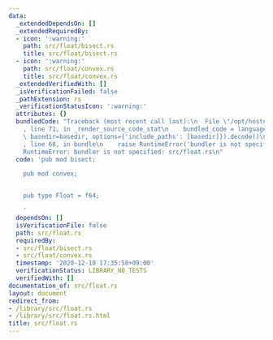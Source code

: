 ```yaml
---
data:
  _extendedDependsOn: []
  _extendedRequiredBy:
  - icon: ':warning:'
    path: src/float/bisect.rs
    title: src/float/bisect.rs
  - icon: ':warning:'
    path: src/float/convex.rs
    title: src/float/convex.rs
  _extendedVerifiedWith: []
  _isVerificationFailed: false
  _pathExtension: rs
  _verificationStatusIcon: ':warning:'
  attributes: {}
  bundledCode: "Traceback (most recent call last):\n  File \"/opt/hostedtoolcache/Python/3.9.1/x64/lib/python3.9/site-packages/onlinejudge_verify/documentation/build.py\"\
    , line 71, in _render_source_code_stat\n    bundled_code = language.bundle(stat.path,\
    \ basedir=basedir, options={'include_paths': [basedir]}).decode()\n  File \"/opt/hostedtoolcache/Python/3.9.1/x64/lib/python3.9/site-packages/onlinejudge_verify/languages/user_defined.py\"\
    , line 68, in bundle\n    raise RuntimeError('bundler is not specified: {}'.format(path.as_posix()))\n\
    RuntimeError: bundler is not specified: src/float.rs\n"
  code: 'pub mod bisect;

    pub mod convex;


    pub type Float = f64;

    '
  dependsOn: []
  isVerificationFile: false
  path: src/float.rs
  requiredBy:
  - src/float/bisect.rs
  - src/float/convex.rs
  timestamp: '2020-12-10 17:35:58+09:00'
  verificationStatus: LIBRARY_NO_TESTS
  verifiedWith: []
documentation_of: src/float.rs
layout: document
redirect_from:
- /library/src/float.rs
- /library/src/float.rs.html
title: src/float.rs
---
```

